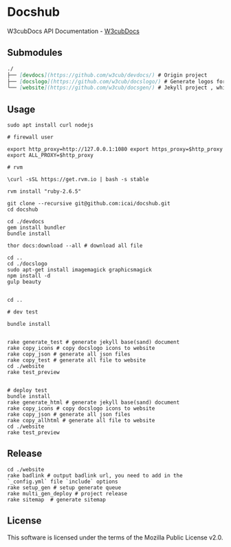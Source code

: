 # Docshub
W3cubDocs API Documentation - [W3cubDocs](http://docs.w3cub.com/)


## Submodules

```md
./   
├── [devdocs](https://github.com/w3cub/devdocs/) # Origin project   
├── [docslogo](https://github.com/w3cub/docslogo/) # Generate logos for index page
└── [website](https://github.com/w3cub/docsgen/) # Jekyll project , which we need to convert static pages	
```  

 



## Usage

    sudo apt install curl nodejs

    # firewall user  

    export http_proxy=http://127.0.0.1:1080 export https_proxy=$http_proxy export ALL_PROXY=$http_proxy

    # rvm

    \curl -sSL https://get.rvm.io | bash -s stable
    
    rvm install "ruby-2.6.5"
    
	git clone --recursive git@github.com:icai/docshub.git
	cd docshub 

    cd ./devdocs 
    gem install bundler
    bundle install

    thor docs:download --all # download all file

    cd ..
    cd ./docslogo
    sudo apt-get install imagemagick graphicsmagick
    npm install -d
    gulp beauty
    

    cd ..

    # dev test

    bundle install

    
    rake generate_test # generate jekyll base(sand) document
    rake copy_icons # copy docslogo icons to website
    rake copy_json # generate all json files
    rake copy_test # generate all file to website
    cd ./website
    rake test_preview
    

    # deploy test
    bundle install
    rake generate_html # generate jekyll base(sand) document
    rake copy_icons # copy docslogo icons to website
    rake copy_json # generate all json files
    rake copy_allhtml # generate all file to website
    cd ./website
    rake test_preview


## Release

	cd ./website
    rake badlink # output badlink url, you need to add in the `_config.yml` file `include` options 
	rake setup_gen # setup generate queue
 	rake multi_gen_deploy # project release
    rake sitemap  # generate sitemap

 


## License

This software is licensed under the terms of the Mozilla Public License v2.0. 




